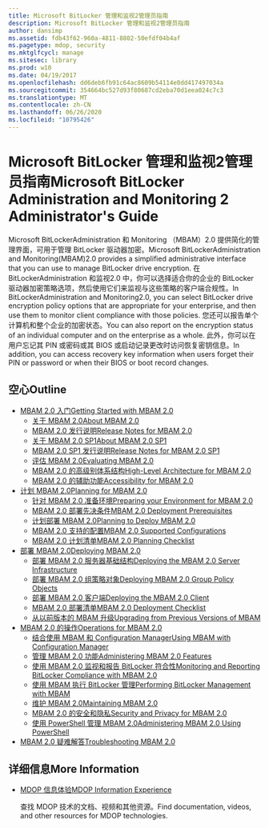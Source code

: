 ```yaml
---
title: Microsoft BitLocker 管理和监视2管理员指南
description: Microsoft BitLocker 管理和监视2管理员指南
author: dansimp
ms.assetid: fdb43f62-960a-4811-8802-50efdf04b4af
ms.pagetype: mdop, security
ms.mktglfcycl: manage
ms.sitesec: library
ms.prod: w10
ms.date: 04/19/2017
ms.openlocfilehash: dd6deb6fb91c64ac8609b54114e0dd417497034a
ms.sourcegitcommit: 354664bc527d93f80687cd2eba70d1eea024c7c3
ms.translationtype: MT
ms.contentlocale: zh-CN
ms.lasthandoff: 06/26/2020
ms.locfileid: "10795426"
---
```

# <span data-ttu-id="2334f-103">Microsoft BitLocker 管理和监视2管理员指南</span><span class="sxs-lookup"><span data-stu-id="2334f-103">Microsoft BitLocker Administration and Monitoring 2 Administrator's Guide</span></span>

<span data-ttu-id="2334f-104">Microsoft BitLockerAdministration 和 Monitoring （MBAM）2.0 提供简化的管理界面，可用于管理 BitLocker 驱动器加密。</span><span class="sxs-lookup"><span data-stu-id="2334f-104">Microsoft BitLockerAdministration and Monitoring(MBAM)2.0 provides a simplified administrative interface that you can use to manage BitLocker drive encryption.</span></span> <span data-ttu-id="2334f-105">在 BitLockerAdministration 和监视2.0 中，你可以选择适合你的企业的 BitLocker 驱动器加密策略选项，然后使用它们来监视与这些策略的客户端合规性。</span><span class="sxs-lookup"><span data-stu-id="2334f-105">In BitLockerAdministration and Monitoring2.0, you can select BitLocker drive encryption policy options that are appropriate for your enterprise, and then use them to monitor client compliance with those policies.</span></span> <span data-ttu-id="2334f-106">您还可以报告单个计算机和整个企业的加密状态。</span><span class="sxs-lookup"><span data-stu-id="2334f-106">You can also report on the encryption status of an individual computer and on the enterprise as a whole.</span></span> <span data-ttu-id="2334f-107">此外，你可以在用户忘记其 PIN 或密码或其 BIOS 或启动记录更改时访问恢复密钥信息。</span><span class="sxs-lookup"><span data-stu-id="2334f-107">In addition, you can access recovery key information when users forget their PIN or password or when their BIOS or boot record changes.</span></span>

## <span data-ttu-id="2334f-108">空心</span><span class="sxs-lookup"><span data-stu-id="2334f-108">Outline</span></span>

- [<span data-ttu-id="2334f-109">MBAM 2.0 入门</span><span class="sxs-lookup"><span data-stu-id="2334f-109">Getting Started with MBAM 2.0</span></span>](getting-started-with-mbam-20-mbam-2.md)
  - [<span data-ttu-id="2334f-110">关于 MBAM 2.0</span><span class="sxs-lookup"><span data-stu-id="2334f-110">About MBAM 2.0</span></span>](about-mbam-20-mbam-2.md)
  - [<span data-ttu-id="2334f-111">MBAM 2.0 发行说明</span><span class="sxs-lookup"><span data-stu-id="2334f-111">Release Notes for MBAM 2.0</span></span>](release-notes-for-mbam-20-mbam-2.md)
  - [<span data-ttu-id="2334f-112">关于 MBAM 2.0 SP1</span><span class="sxs-lookup"><span data-stu-id="2334f-112">About MBAM 2.0 SP1</span></span>](about-mbam-20-sp1.md)
  - [<span data-ttu-id="2334f-113">MBAM 2.0 SP1 发行说明</span><span class="sxs-lookup"><span data-stu-id="2334f-113">Release Notes for MBAM 2.0 SP1</span></span>](release-notes-for-mbam-20-sp1.md)
  - [<span data-ttu-id="2334f-114">评估 MBAM 2.0</span><span class="sxs-lookup"><span data-stu-id="2334f-114">Evaluating MBAM 2.0</span></span>](evaluating-mbam-20-mbam-2.md)
  - [<span data-ttu-id="2334f-115">MBAM 2.0 的高级别体系结构</span><span class="sxs-lookup"><span data-stu-id="2334f-115">High-Level Architecture for MBAM 2.0</span></span>](high-level-architecture-for-mbam-20-mbam-2.md)
  - [<span data-ttu-id="2334f-116">MBAM 2.0 的辅助功能</span><span class="sxs-lookup"><span data-stu-id="2334f-116">Accessibility for MBAM 2.0</span></span>](accessibility-for-mbam-20-mbam-2.md)
- [<span data-ttu-id="2334f-117">计划 MBAM 2.0</span><span class="sxs-lookup"><span data-stu-id="2334f-117">Planning for MBAM 2.0</span></span>](planning-for-mbam-20-mbam-2.md)
  - [<span data-ttu-id="2334f-118">针对 MBAM 2.0 准备环境</span><span class="sxs-lookup"><span data-stu-id="2334f-118">Preparing your Environment for MBAM 2.0</span></span>](preparing-your-environment-for-mbam-20-mbam-2.md)
  - [<span data-ttu-id="2334f-119">MBAM 2.0 部署先决条件</span><span class="sxs-lookup"><span data-stu-id="2334f-119">MBAM 2.0 Deployment Prerequisites</span></span>](mbam-20-deployment-prerequisites-mbam-2.md)
  - [<span data-ttu-id="2334f-120">计划部署 MBAM 2.0</span><span class="sxs-lookup"><span data-stu-id="2334f-120">Planning to Deploy MBAM 2.0</span></span>](planning-to-deploy-mbam-20-mbam-2.md)
  - [<span data-ttu-id="2334f-121">MBAM 2.0 支持的配置</span><span class="sxs-lookup"><span data-stu-id="2334f-121">MBAM 2.0 Supported Configurations</span></span>](mbam-20-supported-configurations-mbam-2.md)
  - [<span data-ttu-id="2334f-122">MBAM 2.0 计划清单</span><span class="sxs-lookup"><span data-stu-id="2334f-122">MBAM 2.0 Planning Checklist</span></span>](mbam-20-planning-checklist-mbam-2.md)
- [<span data-ttu-id="2334f-123">部署 MBAM 2.0</span><span class="sxs-lookup"><span data-stu-id="2334f-123">Deploying MBAM 2.0</span></span>](deploying-mbam-20-mbam-2.md)
  - [<span data-ttu-id="2334f-124">部署 MBAM 2.0 服务器基础结构</span><span class="sxs-lookup"><span data-stu-id="2334f-124">Deploying the MBAM 2.0 Server Infrastructure</span></span>](deploying-the-mbam-20-server-infrastructure-mbam-2.md)
  - [<span data-ttu-id="2334f-125">部署 MBAM 2.0 组策略对象</span><span class="sxs-lookup"><span data-stu-id="2334f-125">Deploying MBAM 2.0 Group Policy Objects</span></span>](deploying-mbam-20-group-policy-objects-mbam-2.md)
  - [<span data-ttu-id="2334f-126">部署 MBAM 2.0 客户端</span><span class="sxs-lookup"><span data-stu-id="2334f-126">Deploying the MBAM 2.0 Client</span></span>](deploying-the-mbam-20-client-mbam-2.md)
  - [<span data-ttu-id="2334f-127">MBAM 2.0 部署清单</span><span class="sxs-lookup"><span data-stu-id="2334f-127">MBAM 2.0 Deployment Checklist</span></span>](mbam-20-deployment-checklist-mbam-2.md)
  - [<span data-ttu-id="2334f-128">从以前版本的 MBAM 升级</span><span class="sxs-lookup"><span data-stu-id="2334f-128">Upgrading from Previous Versions of MBAM</span></span>](upgrading-from-previous-versions-of-mbam.md)
- [<span data-ttu-id="2334f-129">MBAM 2.0 的操作</span><span class="sxs-lookup"><span data-stu-id="2334f-129">Operations for MBAM 2.0</span></span>](operations-for-mbam-20-mbam-2.md)
  - [<span data-ttu-id="2334f-130">结合使用 MBAM 和 Configuration Manager</span><span class="sxs-lookup"><span data-stu-id="2334f-130">Using MBAM with Configuration Manager</span></span>](using-mbam-with-configuration-manager.md)
  - [<span data-ttu-id="2334f-131">管理 MBAM 2.0 功能</span><span class="sxs-lookup"><span data-stu-id="2334f-131">Administering MBAM 2.0 Features</span></span>](administering-mbam-20-features-mbam-2.md)
  - [<span data-ttu-id="2334f-132">使用 MBAM 2.0 监视和报告 BitLocker 符合性</span><span class="sxs-lookup"><span data-stu-id="2334f-132">Monitoring and Reporting BitLocker Compliance with MBAM 2.0</span></span>](monitoring-and-reporting-bitlocker-compliance-with-mbam-20-mbam-2.md)
  - [<span data-ttu-id="2334f-133">使用 MBAM 执行 BitLocker 管理</span><span class="sxs-lookup"><span data-stu-id="2334f-133">Performing BitLocker Management with MBAM</span></span>](performing-bitlocker-management-with-mbam-mbam-2.md)
  - [<span data-ttu-id="2334f-134">维护 MBAM 2.0</span><span class="sxs-lookup"><span data-stu-id="2334f-134">Maintaining MBAM 2.0</span></span>](maintaining-mbam-20-mbam-2.md)
  - [<span data-ttu-id="2334f-135">MBAM 2.0 的安全和隐私</span><span class="sxs-lookup"><span data-stu-id="2334f-135">Security and Privacy for MBAM 2.0</span></span>](security-and-privacy-for-mbam-20-mbam-2.md)
  - [<span data-ttu-id="2334f-136">使用 PowerShell 管理 MBAM 2.0</span><span class="sxs-lookup"><span data-stu-id="2334f-136">Administering MBAM 2.0 Using PowerShell</span></span>](administering-mbam-20-using-powershell-mbam-2.md)
- [<span data-ttu-id="2334f-137">MBAM 2.0 疑难解答</span><span class="sxs-lookup"><span data-stu-id="2334f-137">Troubleshooting MBAM 2.0</span></span>](troubleshooting-mbam-20-mbam-2.md)

## <span data-ttu-id="2334f-138">详细信息</span><span class="sxs-lookup"><span data-stu-id="2334f-138">More Information</span></span>

- [<span data-ttu-id="2334f-139">MDOP 信息体验</span><span class="sxs-lookup"><span data-stu-id="2334f-139">MDOP Information Experience</span></span>](index.md)

  <span data-ttu-id="2334f-140">查找 MDOP 技术的文档、视频和其他资源。</span><span class="sxs-lookup"><span data-stu-id="2334f-140">Find documentation, videos, and other resources for MDOP technologies.</span></span>

 

 





